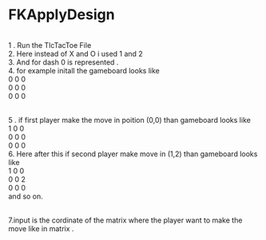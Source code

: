# FKApplyDesign
   <br> 1 . Run the TlcTacToe File 
  <br> 2. Here instead of X and O i used 1 and 2 
  <br> 3. And for dash  0 is represented .
  <br> 4. for example initall the gameboard looks like
   <br> 0 0 0
  <br>  0 0 0
   <br> 0 0 0
     
  <br> 5 . if first player make the move in poition (0,0)
    than gameboard looks like
   <br>  1 0 0
    <br> 0 0 0
    <br> 0 0 0
  <br> 6. Here after this if second player make move in (1,2)
     than gameboard looks like
     <br> 1 0 0 
     <br> 0 0 2
     <br> 0 0 0
     <br> and so on.
     
 <br>  7.input is the cordinate of the matrix where the player want to make the move like in matrix .
  
  
